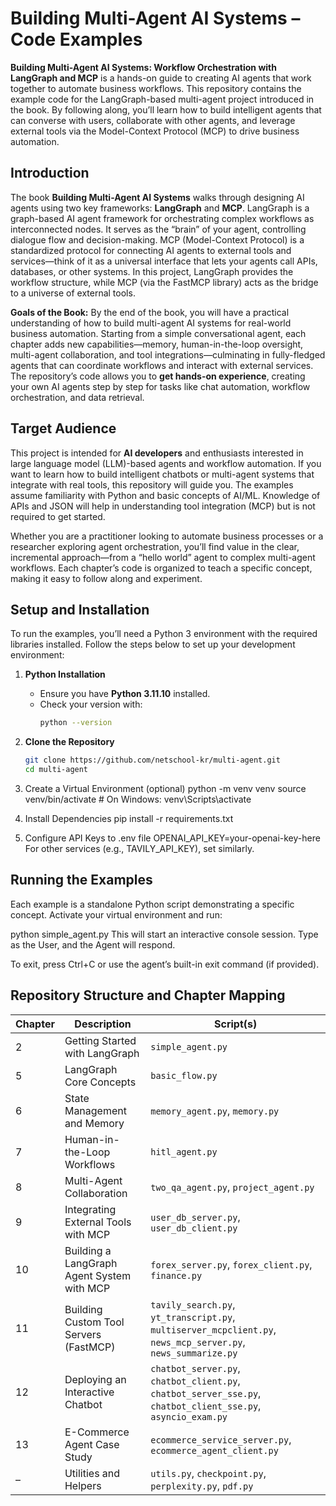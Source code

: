 # Building Multi-Agent AI Systems – Code Examples

**Building Multi-Agent AI Systems: Workflow Orchestration with LangGraph and MCP** is a hands-on guide to creating AI agents that work together to automate business workflows. This repository contains the example code for the LangGraph-based multi-agent project introduced in the book. By following along, you’ll learn how to build intelligent agents that can converse with users, collaborate with other agents, and leverage external tools via the Model-Context Protocol (MCP) to drive business automation.

## Introduction

The book **Building Multi-Agent AI Systems** walks through designing AI agents using two key frameworks: **LangGraph** and **MCP**. LangGraph is a graph-based AI agent framework for orchestrating complex workflows as interconnected nodes. It serves as the “brain” of your agent, controlling dialogue flow and decision-making. MCP (Model-Context Protocol) is a standardized protocol for connecting AI agents to external tools and services—think of it as a universal interface that lets your agents call APIs, databases, or other systems. In this project, LangGraph provides the workflow structure, while MCP (via the FastMCP library) acts as the bridge to a universe of external tools.

**Goals of the Book:** By the end of the book, you will have a practical understanding of how to build multi-agent AI systems for real-world business automation. Starting from a simple conversational agent, each chapter adds new capabilities—memory, human-in-the-loop oversight, multi-agent collaboration, and tool integrations—culminating in fully-fledged agents that can coordinate workflows and interact with external services. The repository’s code allows you to **get hands-on experience**, creating your own AI agents step by step for tasks like chat automation, workflow orchestration, and data retrieval.

## Target Audience

This project is intended for **AI developers** and enthusiasts interested in large language model (LLM)-based agents and workflow automation. If you want to learn how to build intelligent chatbots or multi-agent systems that integrate with real tools, this repository will guide you. The examples assume familiarity with Python and basic concepts of AI/ML. Knowledge of APIs and JSON will help in understanding tool integration (MCP) but is not required to get started.

Whether you are a practitioner looking to automate business processes or a researcher exploring agent orchestration, you’ll find value in the clear, incremental approach—from a “hello world” agent to complex multi-agent workflows. Each chapter’s code is organized to teach a specific concept, making it easy to follow along and experiment.

## Setup and Installation

To run the examples, you’ll need a Python 3 environment with the required libraries installed. Follow the steps below to set up your development environment:

1. **Python Installation**  
   - Ensure you have **Python 3.11.10** installed.  
   - Check your version with:
     ```bash
     python --version
     ```

2. **Clone the Repository**  
   ```bash
   git clone https://github.com/netschool-kr/multi-agent.git
   cd multi-agent

3. Create a Virtual Environment (optional)
   python -m venv venv
   source venv/bin/activate   # On Windows: venv\Scripts\activate
   
4. Install Dependencies
pip install -r requirements.txt

5. Configure API Keys to .env file
   OPENAI_API_KEY=your-openai-key-here
   For other services (e.g., TAVILY_API_KEY), set similarly.

## Running the Examples
Each example is a standalone Python script demonstrating a specific concept. Activate your virtual environment and run:

python simple_agent.py
This will start an interactive console session. Type as the User, and the Agent will respond.

To exit, press Ctrl+C or use the agent’s built-in exit command (if provided).

## Repository Structure and Chapter Mapping
| Chapter | Description                                       | Script(s)                              |
|---------|---------------------------------------------------|----------------------------------------|
| 2       | Getting Started with LangGraph                    | `simple_agent.py`                      |
| 5       | LangGraph Core Concepts                           | `basic_flow.py`                        |
| 6       | State Management and Memory                       | `memory_agent.py`, `memory.py`         |
| 7       | Human-in-the-Loop Workflows                       | `hitl_agent.py`                        |
| 8       | Multi-Agent Collaboration                         | `two_qa_agent.py`, `project_agent.py`  |
| 9       | Integrating External Tools with MCP               | `user_db_server.py`, `user_db_client.py` |
| 10      | Building a LangGraph Agent System with MCP        | `forex_server.py`, `forex_client.py`, `finance.py` |
| 11      | Building Custom Tool Servers (FastMCP)            | `tavily_search.py`, `yt_transcript.py`, `multiserver_mcpclient.py`, `news_mcp_server.py`, `news_summarize.py` |
| 12      | Deploying an Interactive Chatbot                  | `chatbot_server.py`, `chatbot_client.py`, `chatbot_server_sse.py`, `chatbot_client_sse.py`, `asyncio_exam.py` |
| 13      | E-Commerce Agent Case Study                       | `ecommerce_service_server.py`, `ecommerce_agent_client.py` |
| –       | Utilities and Helpers                             | `utils.py`, `checkpoint.py`, `perplexity.py`, `pdf.py` |


